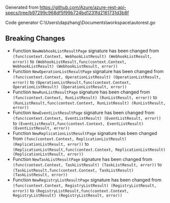 
Generated from https://github.com/Azure/azure-rest-api-specs/tree/b97299c968df5f99b724bd1231fd2161731d3b8f

Code generator C:\Users\dapzhang\Documents\workspace\autorest.go

## Breaking Changes

- Function `NewWebhookListResultPage` signature has been changed from `(func(context.Context, WebhookListResult) (WebhookListResult, error))` to `(WebhookListResult,func(context.Context, WebhookListResult) (WebhookListResult, error))`
- Function `NewOperationListResultPage` signature has been changed from `(func(context.Context, OperationListResult) (OperationListResult, error))` to `(OperationListResult,func(context.Context, OperationListResult) (OperationListResult, error))`
- Function `NewRunListResultPage` signature has been changed from `(func(context.Context, RunListResult) (RunListResult, error))` to `(RunListResult,func(context.Context, RunListResult) (RunListResult, error))`
- Function `NewEventListResultPage` signature has been changed from `(func(context.Context, EventListResult) (EventListResult, error))` to `(EventListResult,func(context.Context, EventListResult) (EventListResult, error))`
- Function `NewReplicationListResultPage` signature has been changed from `(func(context.Context, ReplicationListResult) (ReplicationListResult, error))` to `(ReplicationListResult,func(context.Context, ReplicationListResult) (ReplicationListResult, error))`
- Function `NewTaskListResultPage` signature has been changed from `(func(context.Context, TaskListResult) (TaskListResult, error))` to `(TaskListResult,func(context.Context, TaskListResult) (TaskListResult, error))`
- Function `NewRegistryListResultPage` signature has been changed from `(func(context.Context, RegistryListResult) (RegistryListResult, error))` to `(RegistryListResult,func(context.Context, RegistryListResult) (RegistryListResult, error))`

